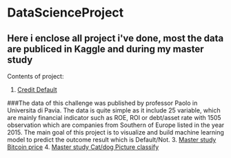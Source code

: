 # DataScienceProject
## Here i enclose all project i've done, most the data are publiced in Kaggle and during my master study
Contents of project:
1. [Credit Default](#1)

###The data of this challenge was published by professor Paolo in Universita di Pavia. The data is quite simple as it include 25 variable, which are mainly financial indicator such as ROE, ROI or debt/asset rate with 1505 observation which are companies from Southern of Europe listed in the year 2015. The main goal of this project is to visualize and build machine learning model to predict the outcome result which is Default/Not. 
3. [Master study Bitcoin price](#3)
4. [Master study Cat/dog Picture classify](#3)
